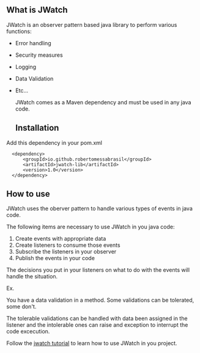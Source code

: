 ## What is JWatch

JWatch is an observer pattern based java library to perform various functions:

* Error handling
* Security measures
* Logging
* Data Validation
* Etc...

  JWatch comes as a Maven dependency and must be used in any java code.

  ## Installation

Add this dependency in your pom.xml
```
  <dependency>
      <groupId>io.github.robertomessabrasil</groupId>
      <artifactId>jwatch-lib</artifactId>
      <version>1.0</version>
  </dependency>
```
  ## How to use

  JWatch uses the oberver pattern to handle various types of events in java code.

  The following items are necessary to use JWatch in you java code:
  1. Create events with appropriate data
  2. Create listeners to consume those events
  3. Subscribe the listeners in your observer
  4. Publish the events in your code

The decisions you put in your listeners on what to do with the events will handle the situation.

Ex.

You have a data validation in a method. Some validations can be tolerated, some don't.

The tolerable validations can be handled with data been assigned in the listener and the intolerable ones can raise and exception to interrupt the code excecution.

Follow the [jwatch tutorial](https://github.com/RobertoMessaBrasil/jwatch-tutorial) to learn how to use JWatch in you project.
